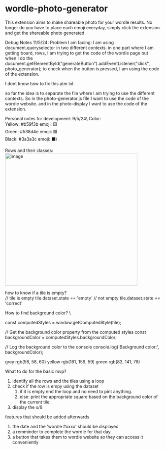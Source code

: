 # wordle-photo-generator


This extension aims to make shareable photo for your wordle results. No longer do you have to place each emoji everyday, simply click the extension and get the shareable photo generated. 

Debug Notes 11/5/24:
Problem I am facing: I am using document.queryselector in two different contexts.
in one part where I am getting board, rows, I am trying to get the code of the wordle page
but when I do the document.getElementById("generateButton").addEventListener("click", photo_generator); to check when the button is pressed, I am using the code of the extension.

I dont know how to fix this atm lol

so far the idea is to separate the file where I am trying to use the different contexts.
So in the photo-generator.js file I want to use the code of the wordle website.
and in the photo-display I want to use the code of the extension.



Personal notes for development: 9/5/24\ 
Color: \
Yellow: #b59f3b emoji: 🟨\
Green: #538d4e emoji: 🟩\
Black: #3a3a3c emoji: ⬛\


Rows and their classes:\
<img width="429" alt="image" src="https://github.com/aryanv175/wordle-photo-generator/assets/91381804/9f8bd542-44e9-4109-ba4e-2d0efef3dbc4">


how to know if a tile is empty? \
// tile is empty
tile.dataset.state == 'empty'
// not empty
tile.dataset.state == 'correct'


How to find background color? \

const computedStyles = window.getComputedStyle(tile);

// Get the background color property from the computed styles
const backgroundColor = computedStyles.backgroundColor;

// Log the background color to the console
console.log('Background color:', backgroundColor);

grey rgb(58, 58, 60)
yellow rgb(181, 159, 59)
green rgb(83, 141, 78)

What to do for the basic mvp?

1. identify all the rows and the tiles using a loop
2. check if the row is empy using the dataset
    1. if it is empty end the loop and no need to pint anything.
    2. else: print the appropriate square based on the background color of the current tile.
3. display the x/6

features that should be added afterwards
1. the date and the 'wordle #xxxx' should be displayed
2. a remminder to complete the wordle for that day
3. a button that takes them to wordle website so they can access it conveniently 